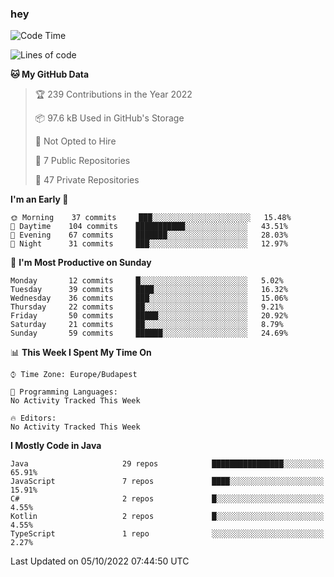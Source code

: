 ### hey

<!--START_SECTION:waka-->
![Code Time](http://img.shields.io/badge/Code%20Time-801%20hrs%2035%20mins-blue)

![Lines of code](https://img.shields.io/badge/From%20Hello%20World%20I%27ve%20Written-474%20Thousand%20lines%20of%20code-blue)

**🐱 My GitHub Data** 

> 🏆 239 Contributions in the Year 2022
 > 
> 📦 97.6 kB Used in GitHub's Storage 
 > 
> 🚫 Not Opted to Hire
 > 
> 📜 7 Public Repositories 
 > 
> 🔑 47 Private Repositories  
 > 
**I'm an Early 🐤** 

```text
🌞 Morning    37 commits     ███░░░░░░░░░░░░░░░░░░░░░░   15.48% 
🌆 Daytime    104 commits    ███████████░░░░░░░░░░░░░░   43.51% 
🌃 Evening    67 commits     ███████░░░░░░░░░░░░░░░░░░   28.03% 
🌙 Night      31 commits     ███░░░░░░░░░░░░░░░░░░░░░░   12.97%

```
📅 **I'm Most Productive on Sunday** 

```text
Monday       12 commits     █░░░░░░░░░░░░░░░░░░░░░░░░   5.02% 
Tuesday      39 commits     ████░░░░░░░░░░░░░░░░░░░░░   16.32% 
Wednesday    36 commits     ███░░░░░░░░░░░░░░░░░░░░░░   15.06% 
Thursday     22 commits     ██░░░░░░░░░░░░░░░░░░░░░░░   9.21% 
Friday       50 commits     █████░░░░░░░░░░░░░░░░░░░░   20.92% 
Saturday     21 commits     ██░░░░░░░░░░░░░░░░░░░░░░░   8.79% 
Sunday       59 commits     ██████░░░░░░░░░░░░░░░░░░░   24.69%

```


📊 **This Week I Spent My Time On** 

```text
⌚︎ Time Zone: Europe/Budapest

💬 Programming Languages: 
No Activity Tracked This Week

🔥 Editors: 
No Activity Tracked This Week

```

**I Mostly Code in Java** 

```text
Java                     29 repos            ████████████████░░░░░░░░░   65.91% 
JavaScript               7 repos             ████░░░░░░░░░░░░░░░░░░░░░   15.91% 
C#                       2 repos             █░░░░░░░░░░░░░░░░░░░░░░░░   4.55% 
Kotlin                   2 repos             █░░░░░░░░░░░░░░░░░░░░░░░░   4.55% 
TypeScript               1 repo              ░░░░░░░░░░░░░░░░░░░░░░░░░   2.27%

```



 Last Updated on 05/10/2022 07:44:50 UTC
<!--END_SECTION:waka-->
